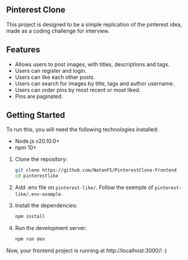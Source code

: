 ## Pinterest Clone

This project is designed to be a simple replication of the pinterest idea, made as a coding challenge for interview.

## Features

- Allows users to post images, with titles, descriptions and tags.
- Users can register and login.
- Users can like each other posts.
- Users can search for images by title, tags and author username.
- Users can order pins by most recent or most liked.
- Pins are paginated.

## Getting Started


To run this, you will need the following technologies installed: 

- Node.js v20.10.0+
- npm 10+ 

1. Clone the repository:
    ```bash
    git clone https://github.com/NatanFS/PinterestClone-Frontend
    cd pinterestlike
    ```

2. Add .env file on `pinterest-like/`. 
Follow the exemple of `pinterest-like/.env-example`.

3. Install the dependencies:
    ```bash
    npm install
    ```

3. Run the development server:
    ```bash
    npm run dev
    ```

Now, your frontend project is running at http://localhost:3000/! :) 